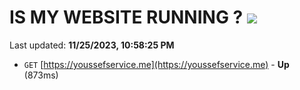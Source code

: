 # IS MY WEBSITE RUNNING ? [![](https://img.shields.io/static/v1?label=Sponsor&message=%E2%9D%A4&logo=GitHub&color=%23fe8e86)](https://github.com/sponsors/<username>)

Last updated: **11/25/2023, 10:58:25 PM**

- `GET` [https://youssefservice.me](https://youssefservice.me) - **Up** (873ms)
